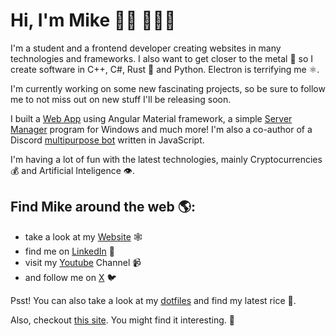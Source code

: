 # Hi, I'm Mike 👋🏻 👨🏻‍💻

<p>I'm a student and a frontend developer creating websites in many technologies and frameworks. I also want to get closer to the metal 🔨 so I create software in C++, C#, Rust 🦀 and Python. Electron is terrifying me ⚛.</p>
<p>I'm currently working on some new fascinating projects, so be sure to follow me to not miss out on new stuff I'll be releasing soon.</p>
<p>I built a <a href="https://github.com/eRgo35/Project-TSI">Web App</a> using Angular Material framework, a simple <a href="https://github.com/eRgo35/Server-Manager">Server Manager</a> program for Windows and much more! I'm also a co-author of a Discord <a href="https://github.com/HiveMindStudios/MelvinJS">multipurpose bot</a> written in JavaScript.</p>
<p>I'm having a lot of fun with the latest technologies, mainly Cryptocurrencies 💰 and Artificial Inteligence 👁️.</p>

## Find Mike around the web 🌎:
-  take a look at my <a href="https://mczyz.icu">Website</a> 🕸️
-  find me on <a href="https://www.linkedin.com/in/mike-czyz/">LinkedIn</a> 💼
-  visit my <a href="https://www.youtube.com/@eRgo35">Youtube</a> Channel 📹
-  and follow me on <a href="https://twitter.com/Mike_Czyz_">X</a> 🐦

<p>Psst! You can also take a look at my <a href="https://github.com/eRgo35/dots">dotfiles</a> and find my latest rice 🍚.</p>

<p>Also, checkout <a href="https://scientia.c2yz.com">this site</a>. You might find it interesting. 👀</p>
